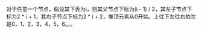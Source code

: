 
##

对于任意一个节点，假设其下表为i，则其父节点下标为(i - 1) / 2，其左子节点下标为2 * i + 1，其右子节点下标为2 * i + 2，堆顶元素从0开始。上往下左往右依次是0，1，2，3，4，5，6。。。
